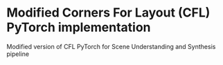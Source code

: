 # Modified Corners For Layout (CFL) PyTorch implementation

Modified version of CFL PyTorch for Scene Understanding and Synthesis
 pipeline
